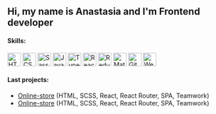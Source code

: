 <h2> Hi, my name is Anastasia and I'm Frontend developer </h1>
<h4>Skills:</h4>
<div>
<img src="https://user-images.githubusercontent.com/77237102/224539877-2ebc4cfd-cddd-4bf5-9848-c450e27ff8fe.svg" alt="HTML5" title="HTML" width="30px"/>
<img src="https://user-images.githubusercontent.com/77237102/224539935-b007f2c4-2b0d-4c07-bbbd-30216f83c828.svg" alt="CSS3" title="CSS" width="30px"/>
<img src="https://user-images.githubusercontent.com/77237102/224539990-8f8980fb-3367-4711-b6bb-73245c3de7af.svg" alt="Sass" title="Sass" width="30px"/>
<img src="https://user-images.githubusercontent.com/77237102/224539765-04d6f2ea-1bf5-44de-b86c-7cdc7da9dc30.svg" alt="JavaScript" title="JavaScript" width="30px"/>
<img src="https://user-images.githubusercontent.com/77237102/224540080-0862e468-b5b1-4670-b6f8-51035d9751de.svg" alt="TypeScript" title="TypeScript" width="30px"/>
<img src="https://user-images.githubusercontent.com/77237102/224540220-64ebe62a-7a0e-4f67-b341-adb946dc774e.svg" alt="React" title="React" width="30px"/>
<img src="https://user-images.githubusercontent.com/77237102/224540272-491c36d3-d02b-41ef-81d1-2b3e65c715dc.svg" alt="Redux" title="Redux" width="30px"/>
<img src="https://user-images.githubusercontent.com/77237102/224541194-7f2103a7-0c5f-441c-9690-989a436a15ad.svg" alt="Material UI" title="Material UI" width="30px"/>
<img src="https://user-images.githubusercontent.com/77237102/224540339-eab6bf1c-ebb0-4302-b56b-971f59e57a74.svg" alt="Git" title="Git" width="30px"/>
<img src="https://user-images.githubusercontent.com/77237102/224540389-1d37e2f4-e7c0-4eae-b30e-4b2f6340fb6c.svg" alt="Webpack" title="Webpack" width="30px"/>
</div>
<h4>Last projects:</h4>
<ul>
<li>
<a href="https://anastasia-bondarenko-online-store.netlify.app/">Online-store</a>
<span>(HTML, SCSS, React, React Router, SPA, Teamwork)</span>
</li>
<li>
<a href="https://anastasia-bondarenko-online-store.netlify.app/">Online-store</a>
<span>(HTML, SCSS, React, React Router, SPA, Teamwork)</span>
</li>
</ul>

<!--
**krevetka87/krevetka87** is a ✨ _special_ ✨ repository because its `README.md` (this file) appears on your GitHub profile.

Here are some ideas to get you started:

- 🔭 I’m currently working on ...
- 🌱 I’m currently learning ...
- 👯 I’m looking to collaborate on ...
- 🤔 I’m looking for help with ...
- 💬 Ask me about ...
- 📫 How to reach me: ...
- 😄 Pronouns: ...
- ⚡ Fun fact: ...
-->
